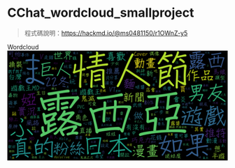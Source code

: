 CChat_wordcloud_smallproject
===

> 程式碼說明：https://hackmd.io/@ms0481150/r1OWnZ-y5

Wordcloud
![wordcloud](output.png)
